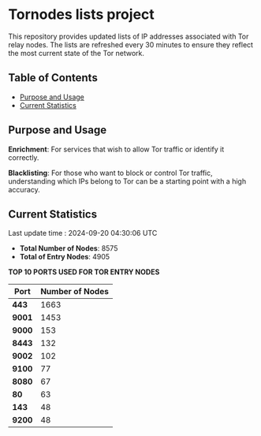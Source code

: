 # Tornodes lists project

This repository provides updated lists of IP addresses associated with Tor relay nodes. The lists are refreshed every 30 minutes to ensure they reflect the most current state of the Tor network.

## Table of Contents

- [Purpose and Usage](#purpose-and-usage)
- [Current Statistics](#current-statistics)


## Purpose and Usage

**Enrichment**: For services that wish to allow Tor traffic or identify it correctly.

**Blacklisting**: For those who want to block or control Tor traffic, understanding which IPs belong to Tor can be a starting point with a high accuracy.

## Current Statistics

Last update time : 2024-09-20 04:30:06 UTC

- **Total Number of Nodes**: 8575
- **Total of Entry Nodes**: 4905

**TOP 10 PORTS USED FOR TOR ENTRY NODES**

| **Port** | **Number of Nodes** |
|------|-----------------|
| **443**   | 1663  |
| **9001**   | 1453  |
| **9000**   | 153  |
| **8443**   | 132  |
| **9002**   | 102  |
| **9100**   | 77  |
| **8080**   | 67  |
| **80**   | 63  |
| **143**   | 48  |
| **9200**   | 48  |

